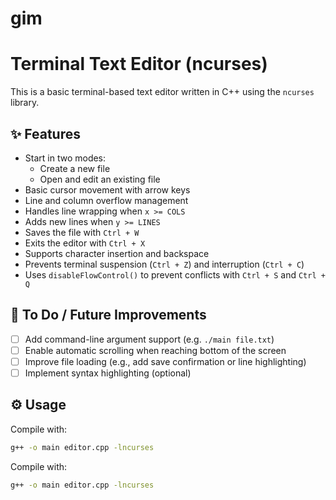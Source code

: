# gim
# Terminal Text Editor (ncurses)

This is a basic terminal-based text editor written in C++ using the `ncurses` library.

## ✨ Features

- Start in two modes:
  - Create a new file
  - Open and edit an existing file
- Basic cursor movement with arrow keys
- Line and column overflow management
- Handles line wrapping when `x >= COLS`
- Adds new lines when `y >= LINES`
- Saves the file with `Ctrl + W`
- Exits the editor with `Ctrl + X`
- Supports character insertion and backspace
- Prevents terminal suspension (`Ctrl + Z`) and interruption (`Ctrl + C`)
- Uses `disableFlowControl()` to prevent conflicts with `Ctrl + S` and `Ctrl + Q`

## 🧠 To Do / Future Improvements

- [ ] Add command-line argument support (e.g. `./main file.txt`)
- [ ] Enable automatic scrolling when reaching bottom of the screen
- [ ] Improve file loading (e.g., add save confirmation or line highlighting)
- [ ] Implement syntax highlighting (optional)

## ⚙️ Usage

Compile with:

```bash
g++ -o main editor.cpp -lncurses
```

Compile with:

```bash
g++ -o main editor.cpp -lncurses
```

